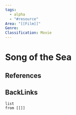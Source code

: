 ```yaml
---
tags:
  - alpha
  - "#resource"
Area: "[[Film]]"
Genre:
Classification: Movie
---
```

# Song of the Sea



## References



## BackLinks

```dataview
list
from [[]]
```

